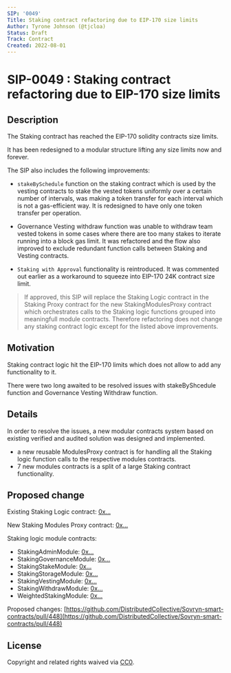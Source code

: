 ```yaml
---
SIP: '0049'
Title: Staking contract refactoring due to EIP-170 size limits
Author: Tyrone Johnson (@tjcloa)
Status: Draft
Track: Contract
Created: 2022-08-01
---
```


# SIP-0049 : Staking contract refactoring due to EIP-170 size limits

## Description  

The Staking contract has reached the EIP-170 solidity contracts size limits.  

It has been redesigned to a modular structure lifting any size limits now and forever. 

The SIP also includes the following improvements:

- `stakeBySchedule` function on the staking contract which is used by the vesting contracts to stake 
the vested tokens uniformly over a certain number of intervals, was making a token transfer for each interval 
which is not a gas-efficient way. It is redesigned to have only one token transfer per operation.

- Governance Vesting withdraw function was unable to withdraw team vested tokens in some cases where there are too many stakes to iterate 
running into a  block gas limit. 
It was refactored and the flow also improved to exclude redundant function calls between Staking and Vesting contracts.

- `Staking with Approval` functionality is reintroduced. It was commented out earlier as a workaround to squeeze into EIP-170 24K contract size limit. 

> If approved, this SIP will replace the Staking Logic contract in the Staking Proxy contract for the new StakingModulesProxy contract 
which orchestrates calls to the Staking logic functions grouped into meaningfull module contracts. Therefore refactoring does not change any 
staking contract logic except for the listed above improvements.


## Motivation

Staking contract logic hit the EIP-170 limits which does not allow to add any functionality to it. 

There were two long awaited to be resolved issues with stakeByShcedule function and Governance Vesting Withdraw function. 


## Details

In order to resolve the issues, a new modular contracts system based on existing verified and audited solution was designed and implemented. 
- a new reusable ModulesProxy contract is for handling all the Staking logic function calls to the respective modules contracts. 
- 7 new modules contracts is a split of a large Staking contract functionality.


## Proposed change  

Existing Staking Logic contract: [0x...](https://explorer.rsk.co/address/0x...)
  
New Staking Modules Proxy contract: [0x...](https://explorer.rsk.co/address/0x...)

Staking logic module contracts: 
- StakingAdminModule: [0x...](https://explorer.rsk.co/address/0x...)  
- StakingGovernanceModule: [0x...](https://explorer.rsk.co/address/0x...)  
- StakingStakeModule: [0x...](https://explorer.rsk.co/address/0x...)  
- StakingStorageModule: [0x...](https://explorer.rsk.co/address/0x...)  
- StakingVestingModule: [0x...](https://explorer.rsk.co/address/0x...)  
- StakingWithdrawModule: [0x...](https://explorer.rsk.co/address/0x...)  
- WeightedStakingModule: [0x...](https://explorer.rsk.co/address/0x...)  


Proposed changes: [https://github.com/DistributedCollective/Sovryn-smart-contracts/pull/448](https://github.com/DistributedCollective/Sovryn-smart-contracts/pull/448)

## License
Copyright and related rights waived via [CC0](https://creativecommons.org/publicdomain/zero/1.0/).
